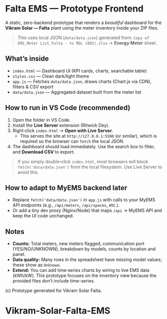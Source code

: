 
# Falta EMS — Prototype Frontend

A static, zero-backend prototype that renders a *beautiful* dashboard for the **Vikram Solar — Falta** plant using the meter inventory inside your ZIP files.

> This uses local JSON (`data/data.json`) generated from: `Copy of EMS_Meter List_Falta - to RDL (002).xlsx` → **Energy Meter** sheet.

## What’s inside
- `index.html` — Dashboard UI (KPI cards, charts, searchable table)
- `styles.css` — Clean dark/light theme
- `app.js` — Fetches `data/data.json`, draws charts (Chart.js via CDN), filters & CSV export
- `data/data.json` — Aggregated dataset built from the meter list

## How to run in VS Code (recommended)
1. Open the folder in VS Code.
2. Install the **Live Server** extension (Ritwick Dey).
3. Right‑click `index.html` → **Open with Live Server**.
   - This serves the site at `http://127.0.0.1:5500` (or similar), which is required so the browser can `fetch` the local JSON.
4. The dashboard should load immediately. Use the search box to filter, and **Download CSV** to export.

> If you simply double‑click `index.html`, most browsers will block `fetch('data/data.json')` from the local filesystem. Use Live Server to avoid this.

## How to adapt to MyEMS backend later
- Replace `fetch('data/data.json')` in `app.js` with calls to your MyEMS API endpoints (e.g., `/api/meters`, `/api/spaces`, etc.).
- Or add a tiny dev proxy (Nginx/Node) that maps `/api` → MyEMS API and keep the UI code unchanged.

## Notes
- **Counts:** Total meters, new meters flagged, communication port (YES/NO/UNKNOWN), breakdown by models, counts by location and panel.
- **Data quality:** Many rows in the spreadsheet have missing model values; these show as `Unknown`.
- **Extend:** You can add time‑series charts by wiring to live EMS data (kWh/kW). This prototype focuses on the inventory view because the provided files don’t include time-series.

(c) Prototype generated for Vikram Solar Falta.
# Vikram-Solar-Falta-EMS
